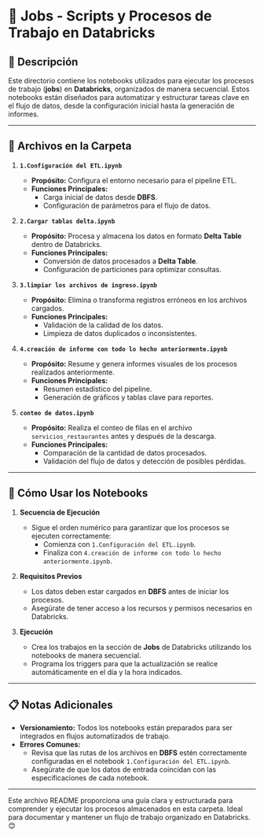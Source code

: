# 📂 Jobs - Scripts y Procesos de Trabajo en Databricks

## 📄 Descripción

Este directorio contiene los notebooks utilizados para ejecutar los procesos de trabajo (**jobs**) en **Databricks**, organizados de manera secuencial. Estos notebooks están diseñados para automatizar y estructurar tareas clave en el flujo de datos, desde la configuración inicial hasta la generación de informes.

---

## 📁 Archivos en la Carpeta

1. **`1.Configuración del ETL.ipynb`**
   - **Propósito:** Configura el entorno necesario para el pipeline ETL.
   - **Funciones Principales:**
     - Carga inicial de datos desde **DBFS**.
     - Configuración de parámetros para el flujo de datos.

2. **`2.Cargar tablas delta.ipynb`**
   - **Propósito:** Procesa y almacena los datos en formato **Delta Table** dentro de Databricks.
   - **Funciones Principales:**
     - Conversión de datos procesados a **Delta Table**.
     - Configuración de particiones para optimizar consultas.

3. **`3.limpiar los archivos de ingreso.ipynb`**
   - **Propósito:** Elimina o transforma registros erróneos en los archivos cargados.
   - **Funciones Principales:**
     - Validación de la calidad de los datos.
     - Limpieza de datos duplicados o inconsistentes.

4. **`4.creación de informe con todo lo hecho anteriormente.ipynb`**
   - **Propósito:** Resume y genera informes visuales de los procesos realizados anteriormente.
   - **Funciones Principales:**
     - Resumen estadístico del pipeline.
     - Generación de gráficos y tablas clave para reportes.

5. **`conteo de datos.ipynb`**
   - **Propósito:** Realiza el conteo de filas en el archivo `servicios_restaurantes` antes y después de la descarga.
   - **Funciones Principales:**
     - Comparación de la cantidad de datos procesados.
     - Validación del flujo de datos y detección de posibles pérdidas.

---

## 🚀 Cómo Usar los Notebooks

1. **Secuencia de Ejecución**
   - Sigue el orden numérico para garantizar que los procesos se ejecuten correctamente:
     - Comienza con `1.Configuración del ETL.ipynb`.
     - Finaliza con `4.creación de informe con todo lo hecho anteriormente.ipynb`.

2. **Requisitos Previos**
   - Los datos deben estar cargados en **DBFS** antes de iniciar los procesos.
   - Asegúrate de tener acceso a los recursos y permisos necesarios en Databricks.

3. **Ejecución**
   - Crea los trabajos en la sección de **Jobs** de Databricks utilizando los notebooks de manera secuencial.
   - Programa los triggers para que la actualización se realice automáticamente en el día y la hora indicados.

---

## 📋 Notas Adicionales

- **Versionamiento:** Todos los notebooks están preparados para ser integrados en flujos automatizados de trabajo.
- **Errores Comunes:**
  - Revisa que las rutas de los archivos en **DBFS** estén correctamente configuradas en el notebook `1.Configuración del ETL.ipynb`.
  - Asegúrate de que los datos de entrada coincidan con las especificaciones de cada notebook.

---

Este archivo README proporciona una guía clara y estructurada para comprender y ejecutar los procesos almacenados en esta carpeta. Ideal para documentar y mantener un flujo de trabajo organizado en Databricks. 😊
